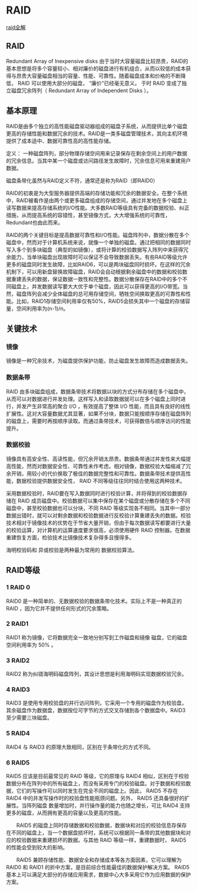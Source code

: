 # RAID

[raid全解](https://blog.csdn.net/ensp1/article/details/81318135)

## RAID
Redundant Array of Inexpensive disks
由于当时大容量磁盘比较昂贵，RAID的基本思想是将多个容量较小、相对廉价的磁盘进行有机组合，从而以较低的成本获得与昂贵大容量磁盘相当的容量、性能、可靠性。随着磁盘成本和价格的不断降低， RAID 可以使用大部分的磁盘， “廉价”已经毫无意义。
于时 RAID 变成了独立磁盘冗余阵列（ Redundant Array of Independent Disks ）。

## 基本原理
RAID是由多个独立的高性能磁盘驱动器组成的磁盘子系统，从而提供比单个磁盘更高的存储性能和数据冗余的技术。RAID是一类多磁盘管理技术，其向主机环境提供了成本适中、数据可靠性高的高性能存储。

定义：
一种磁盘阵列，部分物理存储空间用来记录保存在剩余空间上的用户数据的冗余信息。当其中某一个磁盘或访问路径发生故障时，冗余信息可用来重建用户数据。

磁盘条带化虽然与RAID定义不符，通常还是称为RAID（即RAID0）

RAID的初衷是为大型服务器提供高端的存储功能和冗余的数据安全。在整个系统中，RAID被看作是由两个或更多磁盘组成的存储空间，通过并发地在多个磁盘上读写数据来提高存储系统的I/O性能。大多数RAID等级具有完备的数据校验、纠正措施，从而提高系统的容错性，甚至镜像方式，大大增强系统的可靠性，Redundant也由此而来。

RAID的两个关键目标是提高数据可靠性和I/O性能。磁盘阵列中，数据分散在多个磁盘中，然而对于计算机系统来说，就像一个单独的磁盘。通过把相同的数据同时写入多个到多块磁盘（典型的如镜像），或将计算的校验数据写入阵列中来获得冗余能力，当单块磁盘出现故障时可以保证不会导致数据丢失。有些RAID等级允许更多的磁盘同时发生故障，比如RAID6，可以是两块磁盘同时损坏。在这样的冗余机制下，可以用新盘替换故障磁盘，RAID会自动根据剩余磁盘中的数据和校验数据重建丢失的数据，保证数据一致性和完整性。数据分散保存在RAID中的多个不同磁盘上，并发数据读写要大大优于单个磁盘，因此可以获得更高的I/O带宽。当然，磁盘阵列会减少全体磁盘的总可用存储空间，牺牲空间换取更高的可靠性和性能。比如，RAID1存储空间利用率仅有50%，RAID5会损失其中一个磁盘的存储容量，空间利用率为(n-1)/n。

## 关键技术
### 镜像
镜像是一种冗余技术，为磁盘提供保护功能，防止磁盘发生故障而造成数据丢失。

### 数据条带
 RAID 由多块磁盘组成，数据条带技术将数据以块的方式分布存储在多个磁盘中，从而可以对数据进行并发处理。这样写入和读取数据就可以在多个磁盘上同时进行，并发产生非常高的聚合 I/O ，有效提高了整体 I/O 性能，而且具有良好的线性扩展性。这对大容量数据尤其显著，如果不分块，数据只能按顺序存储在磁盘阵列的磁盘上，需要时再按顺序读取。而通过条带技术，可获得数倍与顺序访问的性能提升。

 ### 数据校验
 镜像具有高安全性、高读性能，但冗余开销太昂贵。数据条带通过并发性来大幅提高性能，然而对数据安全性、可靠性未作考虑。相对镜像，数据校验大幅缩减了冗余开销，用较小的代价换取了极佳的数据完整性和可靠性。数据条带技术提供高性能，数据校验提供数据安全性， RAID 不同等级往往同时结合使用这两种技术。

 采用数据校验时，RAID要在写入数据同时进行校验计算，并将得到的校验数据存储在 RAID 成员磁盘中。校验数据可以集中保存在某个磁盘或分散存储在多个不同磁盘中，甚至校验数据也可以分块，不同 RAID 等级实现各不相同。当其中一部分数据出错时，就可以对剩余数据和校验数据进行反校验计算重建丢失的数据。校验技术相对于镜像技术的优势在于节省大量开销，但由于每次数据读写都要进行大量的校验运算，对计算机的运算速度要求很高，必须使用硬件 RAID 控制器。在数据重建恢复方面，检验技术比镜像技术复杂得多且慢得多。

 海明校验码和 异或校验是两种最为常用的 数据校验算法。

 ## RAID等级
 ### 1 RAID 0
 RAID0 是一种简单的、无数据校验的数据条带化技术。实际上不是一种真正的 RAID ，因为它并不提供任何形式的冗余策略。 

 ### 2 RAID1
 RAID1 称为镜像，它将数据完全一致地分别写到工作磁盘和镜像 磁盘，它的磁盘空间利用率为 50% 。

 ### 3 RAID2
 RAID2 称为纠错海明码磁盘阵列，其设计思想是利用海明码实现数据校验冗余。

 ### 4 RAID3
 RAID3 是使用专用校验盘的并行访问阵列，它采用一个专用的磁盘作为校验盘，其余磁盘作为数据盘，数据按位可字节的方式交叉存储到各个数据盘中。RAID3 至少需要三块磁盘。

 ### 5 RAID4
 RAID4 与 RAID3 的原理大致相同，区别在于条带化的方式不同。

 ### 6 RAID5
RAID5 应该是目前最常见的 RAID 等级，它的原理与 RAID4 相似，区别在于校验数据分布在阵列中的所有磁盘上，而没有采用专门的校验磁盘。对于数据和校验数据，它们的写操作可以同时发生在完全不同的磁盘上。因此， RAID5 不存在 RAID4 中的并发写操作时的校验盘性能瓶颈问题。另外， RAID5 还具备很好的扩展性。当阵列磁盘 数量增加时，并行操作量的能力也随之增长，可比 RAID4 支持更多的磁盘，从而拥有更高的容量以及更高的性能。

　　RAID5 的磁盘上同时存储数据和校验数据，数据块和对应的校验信息存保存在不同的磁盘上，当一个数据盘损坏时，系统可以根据同一条带的其他数据块和对应的校验数据来重建损坏的数据。与其他 RAID 等级一样，重建数据时， RAID5 的性能会受到较大的影响。

　　RAID5 兼顾存储性能、数据安全和存储成本等各方面因素，它可以理解为 RAID0 和 RAID1 的折中方案，是目前综合性能最佳的数据保护解决方案。 RAID5 基本上可以满足大部分的存储应用需求，数据中心大多采用它作为应用数据的保护方案。
